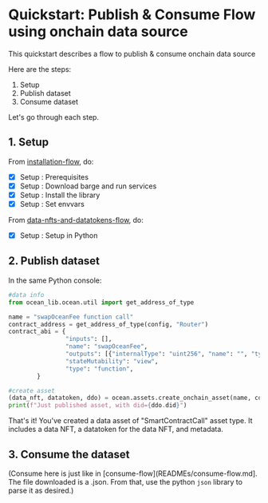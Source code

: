 <!--
Copyright 2022 Ocean Protocol Foundation
SPDX-License-Identifier: Apache-2.0
-->

# Quickstart: Publish & Consume Flow using onchain data source

This quickstart describes a flow to publish & consume onchain data source

Here are the steps:

1.  Setup
2.  Publish dataset
3.  Consume dataset

Let's go through each step.

## 1. Setup

From [installation-flow](install.md), do:
- [x] Setup : Prerequisites
- [x] Setup : Download barge and run services
- [x] Setup : Install the library
- [x] Setup : Set envvars

From [data-nfts-and-datatokens-flow](data-nfts-and-datatokens-flow.md), do:
- [x] Setup : Setup in Python

## 2. Publish dataset

In the same Python console:
```python
#data info
from ocean_lib.ocean.util import get_address_of_type

name = "swapOceanFee function call"
contract_address = get_address_of_type(config, "Router")
contract_abi = {
                "inputs": [],
                "name": "swapOceanFee",
                "outputs": [{"internalType": "uint256", "name": "", "type": "uint256"}],
                "stateMutability": "view",
                "type": "function",
		}

#create asset
(data_nft, datatoken, ddo) = ocean.assets.create_onchain_asset(name, contract_address, contract_abi, alice)
print(f"Just published asset, with did={ddo.did}")
```

That's it! You've created a data asset of "SmartContractCall" asset type. It includes a data NFT, a datatoken for the data NFT, and metadata.

## 3.  Consume the dataset

(Consume here is just like in [consume-flow](READMEs/consume-flow.md]. The file downloaded is a .json. From that, use the python `json` library to parse it as desired.)
